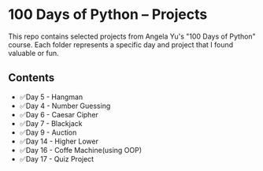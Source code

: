 # 100 Days of Python – Projects

This repo contains selected projects from Angela Yu's "100 Days of Python" course. Each folder represents a specific day and project that I found valuable or fun.

## Contents
- ✅Day 5 - Hangman
- ✅Day 4 - Number Guessing
- ✅Day 6 - Caesar Cipher
- ✅Day 7 - Blackjack
- ✅Day 9 - Auction
- ✅Day 14 - Higher Lower
- ✅Day 16 - Coffe Machine(using OOP)
- ✅Day 17 - Quiz Project
